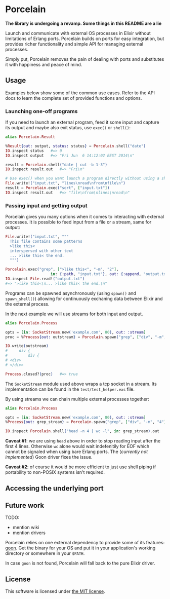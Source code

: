 Porcelain
=========

**The library is undergoing a revamp. Some things in this README are a lie**

Launch and communicate with external OS processes in Elixir without limitations
of Erlang ports. Porcelain builds on ports for easy integration, but provides
richer functionality and simple API for managing external processes.

Simply put, Porcelain removes the pain of dealing with ports and substitutes it
with happiness and peace of mind.


## Usage

Examples below show some of the common use cases. Refer to the API docs to
learn the complete set of provided functions and options.


### Launching one-off programs

If you need to launch an external program, feed it some input and capture its output and maybe also exit status, use `exec()` or `shell()`:

```elixir
alias Porcelain.Result

%Result{out: output, status: status} = Porcelain.shell("date")
IO.inspect status   #=> 0
IO.inspect output   #=> "Fri Jun  6 14:12:02 EEST 2014\n"

result = Porcelain.shell("date | cut -b 1-3")
IO.inspect result.out   #=> "Fri\n"

# Use exec() when you want launch a program directly without using a shell
File.write!("input.txt", "lines\nread\nfrom\nfile\n")
result = Porcelain.exec("sort", ["input.txt"])
IO.inspect result.out   #=> "file\nfrom\nlines\nread\n"
```


### Passing input and getting output

Porcelain gives you many options when it comes to interacting with external
processes. It is possible to feed input from a file or a stream, same for
output:

```elixir
File.write!("input.txt", """
  This file contains some patterns
  >like this<
  interspersed with other text
  ... >like this< the end.
  """)

Porcelain.exec("grep", [">like this<", "-m", "2"],
                    in: {:path, "input.txt"}, out: {:append, "output.txt"})
IO.inspect File.read!("output.txt")
#=> ">like this<\n... >like this< the end.\n"
```

Programs can be spawned asynchronously (using `spawn()` and `spawn_shell()`)
allowing for continuously exchaning data between Elixir and the external
process.

In the next example we will use streams for both input and output.

```elixir
alias Porcelain.Process

opts = [in: SocketStream.new('example.com', 80), out: :stream]
proc = %Process{out: outstream} = Porcelain.spawn("grep", ["div", "-m", "4"], opts)

IO.write(outstream)
#     div {
#         div {
# <div>
# </div>

Process.closed?(proc)   #=> true
```

The `SocketStream` module used above wraps a tcp socket in a stream. Its
implementation can be found in the `test/test_helper.exs` file.

By using streams we can chain multiple external processes together:

```elixir
alias Porcelain.Process

opts = [in: SocketStream.new('example.com', 80), out: :stream]
%Process{out: grep_stream} = Porcelain.spawn("grep", ["div", "-m", "4"], opts)

IO.inspect Porcelain.shell("head -n 4 | wc -l", in: grep_stream).out
```

**Caveat #1**: we are using `head` above in order to stop reading input after
the first 4 lines. Otherwise `wc` alone would wait indefenitily for EOF which
cannot be signaled when using bare Erlang ports. The (_currently not
implemented_) Goon driver fixes the issue.

**Caveat #2**: of course it would be more efficient to just use shell piping if
portability to non-POSIX systems isn't required.


## Accessing the underlying port


## Future work

TODO:
* mention wiki
* mention drivers

Porcelain relies on one external dependency to provide some of its features:
[goon](https://github.com/alco/goon). Get the binary for your OS and put it in
your application's working directory or somewhere in your `$PATH`.

In case `goon` is not found, Porcelain will fall back to the pure Elixir driver.


## License

This software is licensed under [the MIT license](LICENSE).
